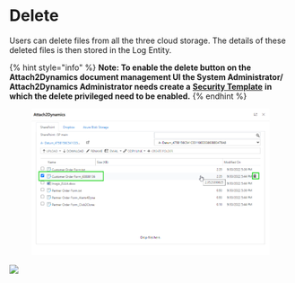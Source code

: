 # Delete

Users can delete files from all the three cloud storage. The details of these deleted files is then stored in the Log Entity.

{% hint style="info" %}
**Note: To enable the delete button on the Attach2Dynamics document management UI the System Administrator/ Attach2Dynamics Administrator needs create a** [**Security Template**](https://docs.inogic.com/attach2dynamics/features/security-templates) **in which the delete privileged need to be enabled.**
{% endhint %}

<figure><img src="../../.gitbook/assets/delete file- slide 19.png" alt=""><figcaption></figcaption></figure>

![](<../../.gitbook/assets/Delete\_2 (1).png>)
